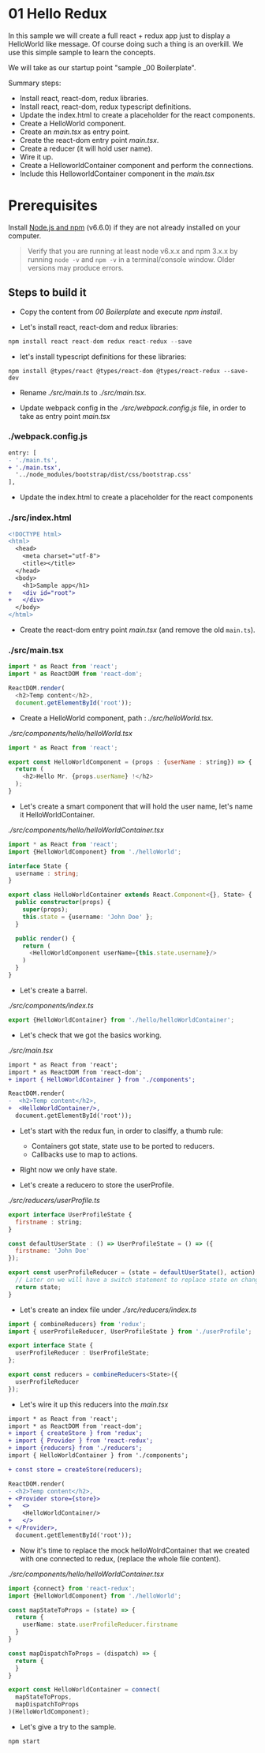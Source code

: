 # 01 Hello Redux

In this sample we will create a full react + redux app just to display a HelloWorld like message.
Of course doing such a thing is an overkill. We use this simple sample to learn the
concepts.

We will take as our startup point "sample _00 Boilerplate".


Summary steps:

- Install react, react-dom, redux libraries.
- Install react, react-dom, redux typescript definitions.
- Update the index.html to create a placeholder for the react components.
- Create a HelloWorld component.
- Create an _main.tsx_ as entry point.
- Create the react-dom entry point _main.tsx_.
- Create a reducer (it will hold user name).
- Wire it up.
- Create a HelloworldContainer component and perform the connections.
- Include this HelloworldContainer component in the _main.tsx_

# Prerequisites

Install [Node.js and npm](https://nodejs.org/en/) (v6.6.0) if they are not already installed on your computer.

> Verify that you are running at least node v6.x.x and npm 3.x.x by running `node -v` and `npm -v` in a terminal/console window. Older versions may produce errors.

## Steps to build it

- Copy the content from _00 Boilerplate_ and execute _npm install_.

- Let's install react, react-dom and redux libraries:

```javascript
npm install react react-dom redux react-redux --save
```

- let's install typescript definitions for these libraries:

```
npm install @types/react @types/react-dom @types/react-redux --save-dev
```

- Rename _./src/main.ts_ to _./src/main.tsx_.

- Update webpack config in the _./src/webpack.config.js_ file, in order to take as entry point _main.tsx_

### ./webpack.config.js
```diff
entry: [
- './main.ts',
+ './main.tsx',
  '../node_modules/bootstrap/dist/css/bootstrap.css'
],

```

- Update the index.html to create a placeholder for the react components

### ./src/index.html
```diff
<!DOCTYPE html>
<html>
  <head>
    <meta charset="utf-8">
    <title></title>
  </head>
  <body>
    <h1>Sample app</h1>
+   <div id="root">
+   </div>    
  </body>
</html>
```

- Create the react-dom entry point _main.tsx_ (and remove the old `main.ts`).

### ./src/main.tsx
```javascript
import * as React from 'react';
import * as ReactDOM from 'react-dom';

ReactDOM.render(
  <h2>Temp content</h2>,
  document.getElementById('root'));
```

- Create a HelloWorld component, path : _./src/helloWorld.tsx_.

_./src/components/hello/helloWorld.tsx_

```javascript
import * as React from 'react';

export const HelloWorldComponent = (props : {userName : string}) => {
  return (
    <h2>Hello Mr. {props.userName} !</h2>
  );
}
```

- Let's create a smart component that will hold the user name, let's name it HelloWorldContainer.

_./src/components/hello/helloWorldContainer.tsx_

```typescript
import * as React from 'react';
import {HelloWorldComponent} from './helloWorld';

interface State {
  username : string;
}

export class HelloWorldContainer extends React.Component<{}, State> {
  public constructor(props) {
    super(props);
    this.state = {username: 'John Doe' };
  }

  public render() {
    return (
      <HelloWorldComponent userName={this.state.username}/>
    )
  }
}
```

- Let's create a barrel.

_./src/components/index.ts_

```typescript
export {HelloWorldContainer} from './hello/helloWorldContainer';
```

- Let's check that we got the basics working.

_./src/main.tsx_

```diff
import * as React from 'react';
import * as ReactDOM from 'react-dom';
+ import { HelloWorldContainer } from './components';

ReactDOM.render(
-  <h2>Temp content</h2>,
+  <HelloWorldContainer/>,
  document.getElementById('root'));
```

- Let's start with the redux fun, in order to clasiffy, a thumb rule:
  - Containers got state, state use to be ported to reducers.
  - Callbacks use to map to actions.

- Right now we only have state.

- Let's create a reducero to store the userProfile.

_./src/reducers/userProfile.ts_

```javascript
export interface UserProfileState {
  firstname : string;
}

const defaultUserState : () => UserProfileState = () => ({
  firstname: 'John Doe'
});

export const userProfileReducer = (state = defaultUserState(), action) => {
  // Later on we will have a switch statement to replace state on changes.
  return state;
}
```

- Let's create an index file under _./src/reducers/index.ts_

```typescript
import { combineReducers} from 'redux';
import { userProfileReducer, UserProfileState } from './userProfile';

export interface State {
  userProfileReducer : UserProfileState;
};

export const reducers = combineReducers<State>({
  userProfileReducer
});
```

- Let's wire it up this reducers into the _main.tsx_

```diff
import * as React from 'react';
import * as ReactDOM from 'react-dom';
+ import { createStore } from 'redux';
+ import { Provider } from 'react-redux';
+ import {reducers} from './reducers';
import { HelloWorldContainer } from './components';

+ const store = createStore(reducers);

ReactDOM.render(
- <h2>Temp content</h2>,
+ <Provider store={store}>
+   <>    
    <HelloWorldContainer/>
+   </>    
+ </Provider>,
  document.getElementById('root'));
```

- Now it's time to replace the mock helloWolrdContainer that we created with one
connected to redux, (replace the whole file content).

_./src/components/hello/helloWorldContainer.tsx_

```typescript
import {connect} from 'react-redux';
import {HelloWorldComponent} from './helloWorld';

const mapStateToProps = (state) => {
  return {
    userName: state.userProfileReducer.firstname
  }
}

const mapDispatchToProps = (dispatch) => {
  return {
  }
}

export const HelloWorldContainer = connect(
  mapStateToProps,
  mapDispatchToProps
)(HelloWorldComponent);
```

- Let's give a try to the sample.

```
npm start
```


